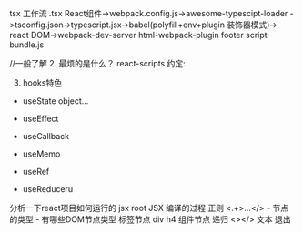 tsx  工作流
.tsx React组件->webpack.config.js->awesome-typescipt-loader
->tsconfig.json->typescript.jsx->babel(polyfill+env+plugin 装饰器模式)->
react DOM->webpack-dev-server html-webpack-plugin footer script
bundle.js

//一般了解
2. 最烦的是什么？ react-scripts
  约定:

3. hooks特色
  - useState
      object...
      
  - useEffect
                              
  - useCallback
  - useMemo  
  - useRef
  - useReduceru

  分析一下react项目如何运行的
  jsx
  root
  JSX 编译的过程
  正则  <.+>...</>
    - 节点的类型
    - 有哪些DOM节点类型  标签节点  div h4
                        组件节点  递归
                        <></>
                        文本  退出

